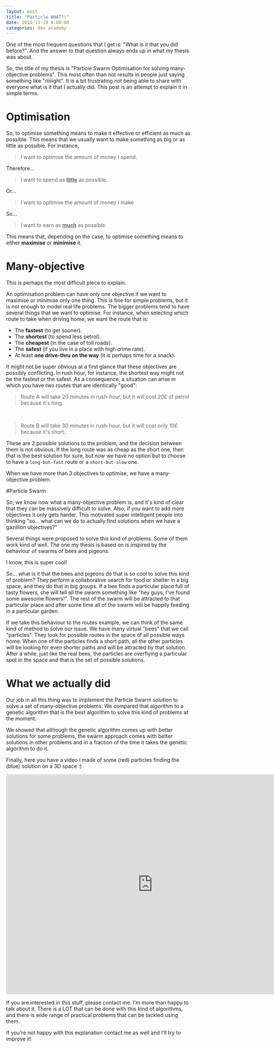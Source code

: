 ```yaml
---
layout: post
title: "Particle WHAT?!"
date: 2016-11-19 6:00:00
categories: dev academy
---
```


One of the most frequent questions that I get is: "What is it that you did before?". And the answer to that question always ends up in what my thesis was about. 

So, the title of my thesis is "Particle Swarm Optimisation for solving many-objective problems". This most often than not results in people just saying something like "riiiiight". It is a bit frustrating not being able to share with everyone what is it that I actually did. This post is an attempt to explain it in simple terms.

# Optimisation

So, to optimise something means to make it effective or efficient as much as possible. This means that we usually want to make something as big or as little as possible. For instance, 

> I want to optimise the amount of money I spend. 

Therefore...

> I want to spend as <u>**little**</u> as possible. 

Or...

> I want to optimise the amount of money I make

So...
> I want to earn as <u>**much**</u> as possible. 

This means that, depending on the case, to optimise something means to either **maximise** or **minimise** it. 

# Many-objective

This is perhaps the most difficult piece to explain. 

An optimisation problem can have only one objective if we want to maximise or minimise only one thing. This is fine for simple problems, but it is not enough to model real life problems. The bigger problems tend to have several things that we want to optimise. For instance, when selecting which route to take when driving home, we want the route that is:

* The **fastest** (to get sooner).
* The **shortest** (to spend less petrol).
* The **cheapest** (in the case of toll roads).
* The **safest** (if you live in a place with high crime rate).
* At least **one drive-thru on the way** (it is perhaps time for a snack).

It might not be super obvious at a first glance that these objectives are possibly conflicting. In rush hour, for instance, the shortest way might not be the fastest or the safest. As a consequence, a situation can arise in which you have two routes that are identically "good":

> Route A will take 20 minutes in rush-hour, but it will cost 20£ of petrol because it's long.

&nbsp;

> Route B will take 30 minutes in rush-hour, but it will cost only 10£ because it's short.

These are 2 possible solutions to the problem, and the decision between them is not obvious. If the long route was as cheap as the short one, then that is the best solution for sure, but now we have no option but to choose to have a `long-but-fast` route or a `short-but-slow` one.

When we have more than 3 objectives to optimise, we have a many-objective problem.

#Particle Swarm

So, we know now what a many-objective problem is, and it's kind of clear that they can be massively difficult to solve. Also, if you want to add more objectives it only gets harder. This motivated super intelligent people into thinking "so... what can we do to actually find solutions when we have a gazillion objectives?"

Several things were proposed to solve this kind of problems. Some of them work kind of well. The one my thesis is based on is inspired by the behaviour of swarms of bees and pigeons. 

I know, this is super cool! 

So... what is it that the bees and pigeons do that is so cool to solve this kind of problem? They perform a collaborative search for food or shelter in a big space, and they do that in big groups. If a bee finds a particular place full of tasty flowers, she will tell all the swarm something like "hey guys, I've found some awesome flowers!". The rest of the swarm will be attracted to that particular place and after some time all of the swarm will be happily feeding in a particular garden.

If we take this behaviour to the routes example, we can think of the same kind of method to solve our issue. We have many virtual "bees" that we call "particles". They look for possible routes in the space of all possible ways home. When one of the particles finds a short path, all the other particles will be looking for even shorter paths and will be attracted by that solution. After a while, just like the real bees, the particles are overflying a particular spot in the space and that is the set of possible solutions.

# What we actually did

Our job in all this thing was to implement the Particle Swarm solution to solve a set of many-objective problems. We compared that algorithm to a genetic algorithm that is the best algorithm to solve this kind of problems at the moment. 

We showed that although the genetic algorithm comes up with better solutions for some problems, the swarm approach comes with better solutions in other problems and in a fraction of the time it takes the genetic algorithm to do it.

Finally, here you have a video I made of some (red) particles finding the (blue) solution on a 3D space :)

<iframe width="800" height="600" src="https://www.youtube.com/embed/YEgvX7X80x8" frameborder="0" allowfullscreen></iframe>

If you are interested in this stuff, please contact me. I'm more than happy to talk about it. There is a LOT that can be done with this kind of algorithms, and there is wide range of practical problems that can be tackled using them.

If you're not happy with this explanation contact me as well and I'll try to improve it!
